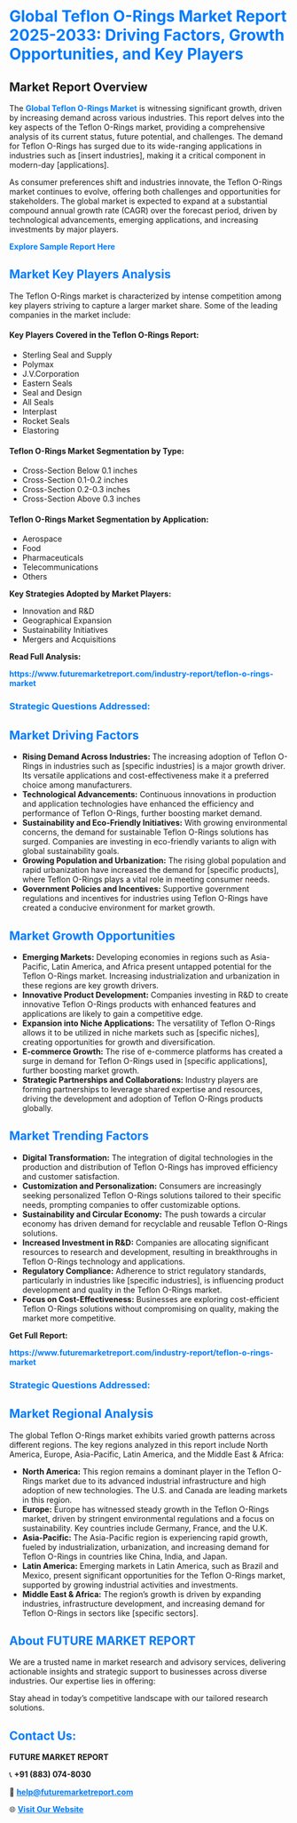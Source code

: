 <h1 style="color: #007BFF;">Global Teflon O-Rings Market Report 2025-2033: Driving Factors, Growth Opportunities, and Key Players</h1>

<section id="overview">
<h2>Market Report Overview</h2>
<p>The <a href="https://www.futuremarketreport.com/industry-report/teflon-o-rings-market" style="color: #007BFF; text-decoration: none;"><strong>Global Teflon O-Rings Market</strong></a> is witnessing significant growth, driven by increasing demand across various industries. This report delves into the key aspects of the Teflon O-Rings market, providing a comprehensive analysis of its current status, future potential, and challenges. The demand for Teflon O-Rings has surged due to its wide-ranging applications in industries such as [insert industries], making it a critical component in modern-day [applications].</p>
<p>As consumer preferences shift and industries innovate, the Teflon O-Rings market continues to evolve, offering both challenges and opportunities for stakeholders. The global market is expected to expand at a substantial compound annual growth rate (CAGR) over the forecast period, driven by technological advancements, emerging applications, and increasing investments by major players.</p>
</section>

<section id="overview">
<p><a href="https://www.futuremarketreport.com/request-sample/reportId=61363" style="color: #007BFF; text-decoration: none;"><strong>Explore Sample Report Here</strong></a></p>
</section>

<section id="key-players">
<h2 style="color: #007BFF;">Market Key Players Analysis</h2>
<p>The Teflon O-Rings market is characterized by intense competition among key players striving to capture a larger market share. Some of the leading companies in the market include:</p>
<h4>Key Players Covered in the Teflon O-Rings Report:</h4>
<ul><li>Sterling Seal and Supply</li><li>Polymax</li><li>J.V.Corporation</li><li>Eastern Seals</li><li>Seal and Design</li><li>All Seals</li><li>Interplast</li><li>Rocket Seals</li><li>Elastoring</li></ul>
<h4>Teflon O-Rings Market Segmentation by Type:</h4>
<ul><li>Cross-Section Below 0.1 inches</li><li>Cross-Section 0.1-0.2 inches</li><li>Cross-Section 0.2-0.3 inches</li><li>Cross-Section Above 0.3 inches</li></ul>

<h4>Teflon O-Rings Market Segmentation by Application:</h4>
<ul><li>Aerospace</li><li>Food</li><li>Pharmaceuticals</li><li>Telecommunications</li><li>Others</li></ul>
<p><strong>Key Strategies Adopted by Market Players:</strong></p>
<ul>
<li>Innovation and R&D</li>
<li>Geographical Expansion</li>
<li>Sustainability Initiatives</li>
<li>Mergers and Acquisitions</li>
</ul>
</section>

<section>
<p><strong>Read Full Analysis: </strong></p><a href="https://www.futuremarketreport.com/industry-report/teflon-o-rings-market" style="color: #007BFF; text-decoration: none;"><strong>https://www.futuremarketreport.com/industry-report/teflon-o-rings-market</strong></a>
<h3 style="color: #007BFF;">Strategic Questions Addressed:</h3>
</section>

<section id="driving-factors">
<h2 style="color: #007BFF;">Market Driving Factors</h2>
<ul>
<li><strong>Rising Demand Across Industries:</strong> The increasing adoption of Teflon O-Rings in industries such as [specific industries] is a major growth driver. Its versatile applications and cost-effectiveness make it a preferred choice among manufacturers.</li>
<li><strong>Technological Advancements:</strong> Continuous innovations in production and application technologies have enhanced the efficiency and performance of Teflon O-Rings, further boosting market demand.</li>
<li><strong>Sustainability and Eco-Friendly Initiatives:</strong> With growing environmental concerns, the demand for sustainable Teflon O-Rings solutions has surged. Companies are investing in eco-friendly variants to align with global sustainability goals.</li>
<li><strong>Growing Population and Urbanization:</strong> The rising global population and rapid urbanization have increased the demand for [specific products], where Teflon O-Rings plays a vital role in meeting consumer needs.</li>
<li><strong>Government Policies and Incentives:</strong> Supportive government regulations and incentives for industries using Teflon O-Rings have created a conducive environment for market growth.</li>
</ul>
</section>

<section id="growth-opportunities">
<h2 style="color: #007BFF;">Market Growth Opportunities</h2>
<ul>
<li><strong>Emerging Markets:</strong> Developing economies in regions such as Asia-Pacific, Latin America, and Africa present untapped potential for the Teflon O-Rings market. Increasing industrialization and urbanization in these regions are key growth drivers.</li>
<li><strong>Innovative Product Development:</strong> Companies investing in R&D to create innovative Teflon O-Rings products with enhanced features and applications are likely to gain a competitive edge.</li>
<li><strong>Expansion into Niche Applications:</strong> The versatility of Teflon O-Rings allows it to be utilized in niche markets such as [specific niches], creating opportunities for growth and diversification.</li>
<li><strong>E-commerce Growth:</strong> The rise of e-commerce platforms has created a surge in demand for Teflon O-Rings used in [specific applications], further boosting market growth.</li>
<li><strong>Strategic Partnerships and Collaborations:</strong> Industry players are forming partnerships to leverage shared expertise and resources, driving the development and adoption of Teflon O-Rings products globally.</li>
</ul>
</section>

<section id="trending-factors">
<h2 style="color: #007BFF;">Market Trending Factors</h2>
<ul>
<li><strong>Digital Transformation:</strong> The integration of digital technologies in the production and distribution of Teflon O-Rings has improved efficiency and customer satisfaction.</li>
<li><strong>Customization and Personalization:</strong> Consumers are increasingly seeking personalized Teflon O-Rings solutions tailored to their specific needs, prompting companies to offer customizable options.</li>
<li><strong>Sustainability and Circular Economy:</strong> The push towards a circular economy has driven demand for recyclable and reusable Teflon O-Rings solutions.</li>
<li><strong>Increased Investment in R&D:</strong> Companies are allocating significant resources to research and development, resulting in breakthroughs in Teflon O-Rings technology and applications.</li>
<li><strong>Regulatory Compliance:</strong> Adherence to strict regulatory standards, particularly in industries like [specific industries], is influencing product development and quality in the Teflon O-Rings market.</li>
<li><strong>Focus on Cost-Effectiveness:</strong> Businesses are exploring cost-efficient Teflon O-Rings solutions without compromising on quality, making the market more competitive.</li>
</ul>
</section>

<section>
<p><strong>Get Full Report: </strong></p><a href="https://www.futuremarketreport.com/industry-report/teflon-o-rings-market" style="color: #007BFF; text-decoration: none;"><strong>https://www.futuremarketreport.com/industry-report/teflon-o-rings-market</strong></a>
<h3 style="color: #007BFF;">Strategic Questions Addressed:</h3>
</section>


<section id="regional-analysis">
<h2 style="color: #007BFF;">Market Regional Analysis</h2>
<p>The global Teflon O-Rings market exhibits varied growth patterns across different regions. The key regions analyzed in this report include North America, Europe, Asia-Pacific, Latin America, and the Middle East & Africa:</p>
<ul>
<li><strong>North America:</strong> This region remains a dominant player in the Teflon O-Rings market due to its advanced industrial infrastructure and high adoption of new technologies. The U.S. and Canada are leading markets in this region.</li>
<li><strong>Europe:</strong> Europe has witnessed steady growth in the Teflon O-Rings market, driven by stringent environmental regulations and a focus on sustainability. Key countries include Germany, France, and the U.K.</li>
<li><strong>Asia-Pacific:</strong> The Asia-Pacific region is experiencing rapid growth, fueled by industrialization, urbanization, and increasing demand for Teflon O-Rings in countries like China, India, and Japan.</li>
<li><strong>Latin America:</strong> Emerging markets in Latin America, such as Brazil and Mexico, present significant opportunities for the Teflon O-Rings market, supported by growing industrial activities and investments.</li>
<li><strong>Middle East & Africa:</strong> The region’s growth is driven by expanding industries, infrastructure development, and increasing demand for Teflon O-Rings in sectors like [specific sectors].</li>
</ul>
</section>

<footer>
<h2 style="color: #007BFF;">About FUTURE MARKET REPORT</h2>
<p>We are a trusted name in market research and advisory services, delivering actionable insights and strategic support to businesses across diverse industries. Our expertise lies in offering:</p>

<p>Stay ahead in today’s competitive landscape with our tailored research solutions.</p>

<h2 style="color: #007BFF;">Contact Us:</h2>
<p><strong>FUTURE MARKET REPORT</strong></p>
<p>📞 <strong>+91 (883) 074-8030</strong></p>
<p>📧 <strong><a href="mailto:help@futuremarketreport.com" style="color: #007BFF;">help@futuremarketreport.com</a></strong></p>
<p>🌐 <strong><a href="https://www.futuremarketreport.com/" style="color: #007BFF;">Visit Our Website</a></strong></p>
</footer>
